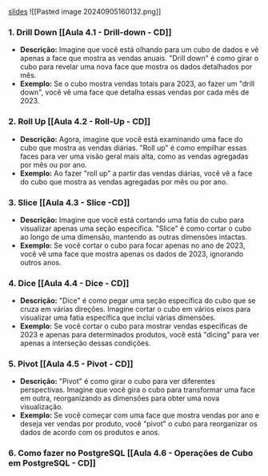 [slides](https://dados.crivelaro.me/04-operacoes-cubo.html#/title-slide)
![[Pasted image 20240905160132.png]]
### 1. **Drill Down** [[Aula 4.1 - Drill-down - CD]]
- **Descrição:** Imagine que você está olhando para um cubo de dados e vê apenas a face que mostra as vendas anuais. "Drill down" é como girar o cubo para revelar uma nova face que mostra os dados detalhados por mês.
- **Exemplo:** Se o cubo mostra vendas totais para 2023, ao fazer um "drill down", você vê uma face que detalha essas vendas por cada mês de 2023.

### 2. **Roll Up** [[Aula 4.2 - Roll-Up - CD]]
- **Descrição:** Agora, imagine que você está examinando uma face do cubo que mostra as vendas diárias. "Roll up" é como empilhar essas faces para ver uma visão geral mais alta, como as vendas agregadas por mês ou por ano.
- **Exemplo:** Ao fazer "roll up" a partir das vendas diárias, você vê a face do cubo que mostra as vendas agregadas por mês ou por ano.

### 3. **Slice** [[Aula 4.3 - Slice -CD]]
- **Descrição:** Imagine que você está cortando uma fatia do cubo para visualizar apenas uma seção específica. "Slice" é como cortar o cubo ao longo de uma dimensão, mantendo as outras dimensões intactas.
- **Exemplo:** Se você cortar o cubo para focar apenas no ano de 2023, você vê uma face que mostra apenas os dados de 2023, ignorando outros anos.

### 4. **Dice** [[Aula 4.4 - Dice - CD]]
- **Descrição:** "Dice" é como pegar uma seção específica do cubo que se cruza em várias direções. Imagine cortar o cubo em vários eixos para visualizar uma fatia específica que inclui várias dimensões.
- **Exemplo:** Se você cortar o cubo para mostrar vendas específicas de 2023 e apenas para determinados produtos, você está "dicing" para ver apenas a interseção dessas condições.

### 5. **Pivot** [[Aula 4.5 - Pivot - CD]]
- **Descrição:** "Pivot" é como girar o cubo para ver diferentes perspectivas. Imagine que você gira o cubo para transformar uma face em outra, reorganizando as dimensões para obter uma nova visualização.
- **Exemplo:** Se você começar com uma face que mostra vendas por ano e deseja ver vendas por produto, você "pivot" o cubo para reorganizar os dados de acordo com os produtos e anos.
### 6. Como fazer no PostgreSQL [[Aula 4.6 - Operações de Cubo em PostgreSQL - CD]]
